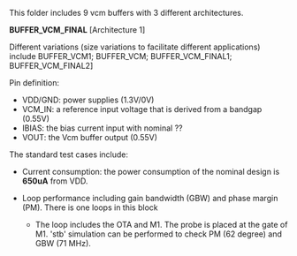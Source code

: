 This folder includes 9 vcm buffers with 3 different architectures.

**BUFFER_VCM_FINAL** [Architecture 1]

Different variations (size variations to facilitate different applications) include 
BUFFER_VCM1; BUFFER_VCM; BUFFER_VCM_FINAL1; BUFFER_VCM_FINAL2]


Pin definition:
- VDD/GND: power supplies (1.3V/0V)
- VCM_IN: a reference input voltage that is derived from a bandgap (0.55V)
- IBIAS: the bias current input with nominal ??
- VOUT: the Vcm buffer output (0.55V)


The standard test cases include:
* Current consumption: the power consumption of the nominal design is **650uA** from VDD.

* Loop performance including gain bandwidth (GBW) and phase margin (PM). There is one loops in this block
  - The loop includes the OTA and M1. The probe is placed at the gate of M1. 'stb' simulation can be performed to check PM (62 degree) and GBW (71 MHz).
 
  
  
  
  